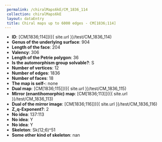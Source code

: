```yaml
--- 
 permalink: /chiralMaps6kE/CM_1836_114 
 collection: chiralMaps6kE
 layout: dataEntry
 title: Chiral maps up to 6000 edges - CM[1836;114]
---
```


- **ID**: [CM[1836;114]]({{ site.url }}/test/CM_1836_114)
- **Genus of the underlying surface**: 904
- **Length of the face**: 204
- **Valency**: 306
- **Length of the Petrie polygon**: 36
- **Is the automorphism group solvable?**: S
- **Number of vertices**: 12
- **Number of edges**: 1836
- **Number of faces**: 18
- **The map is self-**: none
- **Dual map**: [CM[1836;115]]({{ site.url }}/test/CM_1836_115)
- **Mirror (enantihomorphic) map**: [CM[1836;113]]({{ site.url }}/test/CM_1836_113)
- **Dual of the mirror image**: [CM[1836;116]]({{ site.url }}/test/CM_1836_116)
- **Z_q-Exponent?**: 2
- **No idea**:  137:113
- **No idea**: Y
- **No idea**: Y
- **Skeleton**: Sk(12;6)^51
- **Some other kind of skeleton**: nan
